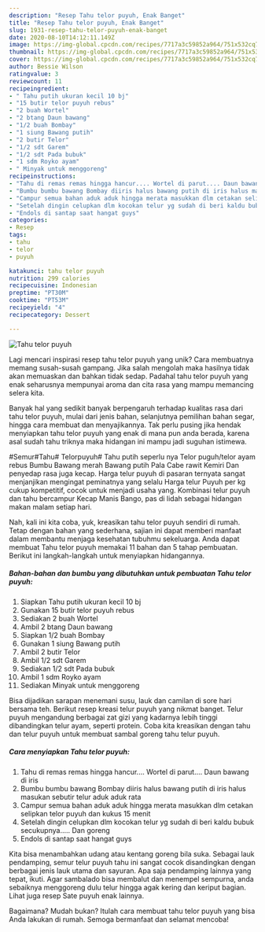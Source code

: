 ```yaml
---
description: "Resep Tahu telor puyuh, Enak Banget"
title: "Resep Tahu telor puyuh, Enak Banget"
slug: 1931-resep-tahu-telor-puyuh-enak-banget
date: 2020-08-10T14:12:11.149Z
image: https://img-global.cpcdn.com/recipes/7717a3c59852a964/751x532cq70/tahu-telor-puyuh-foto-resep-utama.jpg
thumbnail: https://img-global.cpcdn.com/recipes/7717a3c59852a964/751x532cq70/tahu-telor-puyuh-foto-resep-utama.jpg
cover: https://img-global.cpcdn.com/recipes/7717a3c59852a964/751x532cq70/tahu-telor-puyuh-foto-resep-utama.jpg
author: Bessie Wilson
ratingvalue: 3
reviewcount: 11
recipeingredient:
- " Tahu putih ukuran kecil 10 bj"
- "15 butir telor puyuh rebus"
- "2 buah Wortel"
- "2 btang Daun bawang"
- "1/2 buah Bombay"
- "1 siung Bawang putih"
- "2 butir Telor"
- "1/2 sdt Garem"
- "1/2 sdt Pada bubuk"
- "1 sdm Royko ayam"
- " Minyak untuk menggoreng"
recipeinstructions:
- "Tahu di remas remas hingga hancur.... Wortel di parut.... Daun bawang di iris"
- "Bumbu bumbu bawang Bombay diiris halus bawang putih di iris halus masukan sebutir telur aduk aduk rata"
- "Campur semua bahan aduk aduk hingga merata masukkan dlm cetakan selipkan telor puyuh dan kukus 15 menit"
- "Setelah dingin celupkan dlm kocokan telur yg sudah di beri kaldu bubuk secukupnya..... Dan goreng"
- "Endols di santap saat hangat guys"
categories:
- Resep
tags:
- tahu
- telor
- puyuh

katakunci: tahu telor puyuh 
nutrition: 299 calories
recipecuisine: Indonesian
preptime: "PT30M"
cooktime: "PT53M"
recipeyield: "4"
recipecategory: Dessert

---
```



![Tahu telor puyuh](https://img-global.cpcdn.com/recipes/7717a3c59852a964/751x532cq70/tahu-telor-puyuh-foto-resep-utama.jpg)

Lagi mencari inspirasi resep tahu telor puyuh yang unik? Cara membuatnya memang susah-susah gampang. Jika salah mengolah maka hasilnya tidak akan memuaskan dan bahkan tidak sedap. Padahal tahu telor puyuh yang enak seharusnya mempunyai aroma dan cita rasa yang mampu memancing selera kita.

Banyak hal yang sedikit banyak berpengaruh terhadap kualitas rasa dari tahu telor puyuh, mulai dari jenis bahan, selanjutnya pemilihan bahan segar, hingga cara membuat dan menyajikannya. Tak perlu pusing jika hendak menyiapkan tahu telor puyuh yang enak di mana pun anda berada, karena asal sudah tahu triknya maka hidangan ini mampu jadi suguhan istimewa.

#Semur#Tahu# Telorpuyuh# Tahu putih seperlu nya Telor puguh/telor ayam rebus Bumbu Bawang merah Bawang putih Pala Cabe rawit Kemiri Dan penyedap rasa juga kecap. Harga telur puyuh di pasaran ternyata sangat menjanjikan mengingat peminatnya yang selalu Harga telur Puyuh per kg cukup kompetitif, cocok untuk menjadi usaha yang. Kombinasi telur puyuh dan tahu bercampur Kecap Manis Bango, pas di lidah sebagai hidangan makan malam setiap hari.


Nah, kali ini kita coba, yuk, kreasikan tahu telor puyuh sendiri di rumah. Tetap dengan bahan yang sederhana, sajian ini dapat memberi manfaat dalam membantu menjaga kesehatan tubuhmu sekeluarga. Anda dapat membuat Tahu telor puyuh memakai 11 bahan dan 5 tahap pembuatan. Berikut ini langkah-langkah untuk menyiapkan hidangannya.

<!--inarticleads1-->

##### Bahan-bahan dan bumbu yang dibutuhkan untuk pembuatan Tahu telor puyuh:

1. Siapkan  Tahu putih ukuran kecil 10 bj
1. Gunakan 15 butir telor puyuh rebus
1. Sediakan 2 buah Wortel
1. Ambil 2 btang Daun bawang
1. Siapkan 1/2 buah Bombay
1. Gunakan 1 siung Bawang putih
1. Ambil 2 butir Telor
1. Ambil 1/2 sdt Garem
1. Sediakan 1/2 sdt Pada bubuk
1. Ambil 1 sdm Royko ayam
1. Sediakan  Minyak untuk menggoreng


Bisa dijadikan sarapan menemani susu, lauk dan camilan di sore hari bersama teh. Berikut resep kreasi telur puyuh yang nikmat banget. Telur puyuh mengandung berbagai zat gizi yang kadarnya lebih tinggi dibandingkan telur ayam, seperti protein. Coba kita kreasikan dengan tahu dan telur puyuh untuk membuat sambal goreng tahu telur puyuh. 

<!--inarticleads2-->

##### Cara menyiapkan Tahu telor puyuh:

1. Tahu di remas remas hingga hancur.... Wortel di parut.... Daun bawang di iris
1. Bumbu bumbu bawang Bombay diiris halus bawang putih di iris halus masukan sebutir telur aduk aduk rata
1. Campur semua bahan aduk aduk hingga merata masukkan dlm cetakan selipkan telor puyuh dan kukus 15 menit
1. Setelah dingin celupkan dlm kocokan telur yg sudah di beri kaldu bubuk secukupnya..... Dan goreng
1. Endols di santap saat hangat guys


Kita bisa menambahkan udang atau kentang goreng bila suka. Sebagai lauk pendamping, semur telur puyuh tahu ini sangat cocok disandingkan dengan berbagai jenis lauk utama dan sayuran. Apa saja pendamping lainnya yang tepat, ikuti. Agar sambalado bisa membalut dan menempel sempurna, anda sebaiknya menggoreng dulu telur hingga agak kering dan keriput bagian. Lihat juga resep Sate puyuh enak lainnya. 

Bagaimana? Mudah bukan? Itulah cara membuat tahu telor puyuh yang bisa Anda lakukan di rumah. Semoga bermanfaat dan selamat mencoba!
